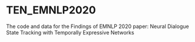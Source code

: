 # TEN_EMNLP2020
The code and data for the Findings of EMNLP 2020 paper: Neural Dialogue State Tracking with Temporally Expressive Networks
